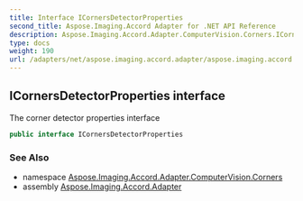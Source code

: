 ```yaml
---
title: Interface ICornersDetectorProperties
second_title: Aspose.Imaging.Accord Adapter for .NET API Reference
description: Aspose.Imaging.Accord.Adapter.ComputerVision.Corners.ICornersDetectorProperties interface. The corner detector properties interface
type: docs
weight: 190
url: /adapters/net/aspose.imaging.accord.adapter/aspose.imaging.accord.adapter.computervision.corners/icornersdetectorproperties/
---
```

## ICornersDetectorProperties interface

The corner detector properties interface

```csharp
public interface ICornersDetectorProperties
```

### See Also

* namespace [Aspose.Imaging.Accord.Adapter.ComputerVision.Corners](../../aspose.imaging.accord.adapter.computervision.corners/)
* assembly [Aspose.Imaging.Accord.Adapter](../../)


